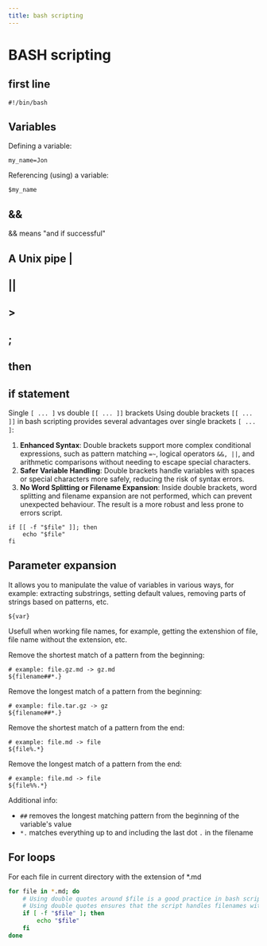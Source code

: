 ```yaml
---
title: bash scripting
---
```


# BASH scripting

## first line
```
#!/bin/bash
```

## Variables
Defining a variable:
```
my_name=Jon
```

Referencing (using) a variable:
```
$my_name
```



## &&
&& means "and if successful"

## A Unix pipe |

## ||

## >

## ; 

## then

## if statement

Single `[ ... ]` vs double `[[ ... ]]` brackets
Using double brackets `[[ ... ]]` in bash scripting provides several advantages over single brackets `[ ... ]`:
1. **Enhanced Syntax**: Double brackets support more complex conditional expressions, such as pattern matching `=~`, logical operators `&&, ||`, and arithmetic comparisons without needing to escape special characters.
2. **Safer Variable Handling**: Double brackets handle variables with spaces or special characters more safely, reducing the risk of syntax errors.
3. **No Word Splitting or Filename Expansion**: Inside double brackets, word splitting and filename expansion are not performed, which can prevent unexpected behaviour.
The result is a more robust and less prone to errors script.
```
if [[ -f "$file" ]]; then
    echo "$file"
fi
```

## Parameter expansion
It allows you to manipulate the value of variables in various ways, for example: extracting substrings, setting default values, removing parts of strings based on patterns, etc.

```
${var}
```

Usefull when working file names, for example, getting the extenshion of file, file name without the extension, etc.

Remove the shortest match of a pattern from the beginning:

```
# example: file.gz.md -> gz.md
${filename##*.} 
```

Remove the longest match of a pattern from the beginning:

```
# example: file.tar.gz -> gz
${filename##*.}
```

Remove the shortest match of a pattern from the end:

```
# example: file.md -> file
${file%.*}
```

Remove the longest match of a pattern from the end:
```
# example: file.md -> file
${file%%.*}
```

Additional info:

* `##` removes the longest matching pattern from the beginning of the variable's value
* `*.` matches everything up to and including the last dot `.` in the filename

## For loops

For each file in current directory with the extension of *.md
```bash
for file in *.md; do 
    # Using double quotes around $file is a good practice in bash scripting.
    # Using double quotes ensures that the script handles filenames with spaces or special characters correctly
    if [ -f "$file" ]; then 
        echo "$file"
    fi 
done
```